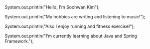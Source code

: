 System.out.println("Hello, I'm Soohwan Kim");

System.out.println("My hobbies are writing and listening to music!");

System.out.println("Also I enjoy running and fitness exercise!");

System.out.println("I’m currently learning about Java and Spring Framework.");


<!---
Su-hwanKim/Su-hwanKim is a ✨ special ✨ repository because its `README.md` (this file) appears on your GitHub profile.
You can click the Preview link to take a look at your changes.
--->
